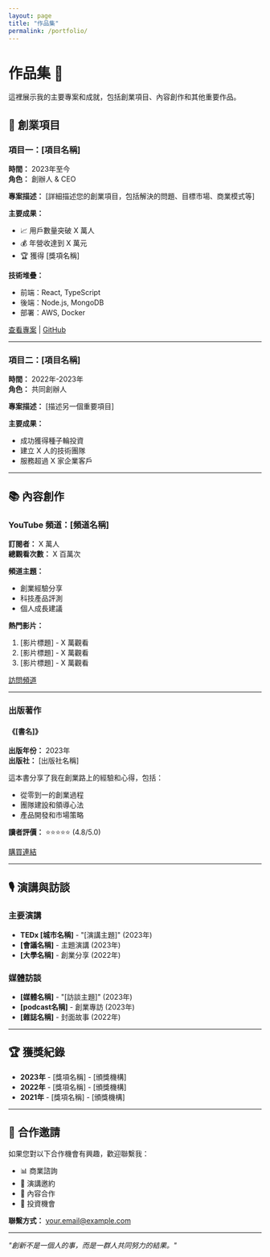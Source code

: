 ```yaml
---
layout: page
title: "作品集"
permalink: /portfolio/
---
```


# 作品集 🎯

這裡展示我的主要專案和成就，包括創業項目、內容創作和其他重要作品。

## 🚀 創業項目

### 項目一：[項目名稱]
**時間：** 2023年至今  
**角色：** 創辦人 & CEO

**專案描述：**
[詳細描述您的創業項目，包括解決的問題、目標市場、商業模式等]

**主要成果：**
- 📈 用戶數量突破 X 萬人
- 💰 年營收達到 X 萬元
- 🏆 獲得 [獎項名稱]

**技術堆疊：**
- 前端：React, TypeScript
- 後端：Node.js, MongoDB
- 部署：AWS, Docker

[查看專案](https://your-project-url.com) | [GitHub](https://github.com/your-repo)

---

### 項目二：[項目名稱]
**時間：** 2022年-2023年  
**角色：** 共同創辦人

**專案描述：**
[描述另一個重要項目]

**主要成果：**
- 成功獲得種子輪投資
- 建立 X 人的技術團隊
- 服務超過 X 家企業客戶

---

## 📚 內容創作

### YouTube 頻道：[頻道名稱]
**訂閱者：** X 萬人  
**總觀看次數：** X 百萬次

**頻道主題：**
- 創業經驗分享
- 科技產品評測
- 個人成長建議

**熱門影片：**
1. [影片標題] - X 萬觀看
2. [影片標題] - X 萬觀看
3. [影片標題] - X 萬觀看

[訪問頻道](https://youtube.com/your-channel)

---

### 出版著作

#### 《[書名]》
**出版年份：** 2023年  
**出版社：** [出版社名稱]

這本書分享了我在創業路上的經驗和心得，包括：
- 從零到一的創業過程
- 團隊建設和領導心法
- 產品開發和市場策略

**讀者評價：** ⭐⭐⭐⭐⭐ (4.8/5.0)

[購買連結](https://your-book-link.com)

---

## 🎙️ 演講與訪談

### 主要演講
- **TEDx [城市名稱]** - "[演講主題]" (2023年)
- **[會議名稱]** - 主題演講 (2023年)
- **[大學名稱]** - 創業分享 (2022年)

### 媒體訪談
- **[媒體名稱]** - "[訪談主題]" (2023年)
- **[podcast名稱]** - 創業專訪 (2023年)
- **[雜誌名稱]** - 封面故事 (2022年)

---

## 🏆 獲獎紀錄

- **2023年** - [獎項名稱] - [頒獎機構]
- **2022年** - [獎項名稱] - [頒獎機構]
- **2021年** - [獎項名稱] - [頒獎機構]

---

## 🤝 合作邀請

如果您對以下合作機會有興趣，歡迎聯繫我：

- 📊 商業諮詢
- 🎤 演講邀約
- 📝 內容合作
- 💼 投資機會

**聯繫方式：** [your.email@example.com](mailto:your.email@example.com)

---

*"創新不是一個人的事，而是一群人共同努力的結果。"*